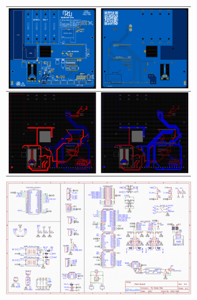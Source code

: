 ![](front.png)  | ![](back.png)
:---:|:---:
![](traces1.png) | ![](traces2.png) 

![](schematic.png)
